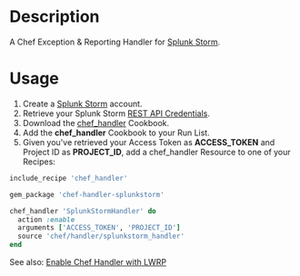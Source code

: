 Description
===========

A Chef Exception & Reporting Handler for
[Splunk Storm](https://www.splunkstorm.com).

Usage
=====

1. Create a [Splunk Storm](https://www.splunkstorm.com) account.
2. Retrieve your Splunk Storm [REST API Credentials](http://docs.splunk.com/Documentation/Storm/Beta/User/UseStormsRESTAPI).
3. Download the [chef_handler](https://github.com/ampledata/chef_handler/tree/feature/COOK-1208_splunkstorm_handler) Cookbook.
4. Add the **chef_handler** Cookbook to your Run List.
5. Given you've retrieved your Access Token as **ACCESS_TOKEN** and Project ID
as **PROJECT_ID**, add a chef_handler Resource to one of your Recipes:

```ruby
include_recipe 'chef_handler'

gem_package 'chef-handler-splunkstorm'

chef_handler 'SplunkStormHandler' do
  action :enable
  arguments ['ACCESS_TOKEN', 'PROJECT_ID']
  source 'chef/handler/splunkstorm_handler'
end
```

See also: [Enable Chef Handler with LWRP](http://wiki.opscode.com/display/chef/Distributing+Chef+Handlers#DistributingChefHandlers-EnabletheChefHandlerwiththe%7B%7Bchefhandler%7D%7DLWRP)

